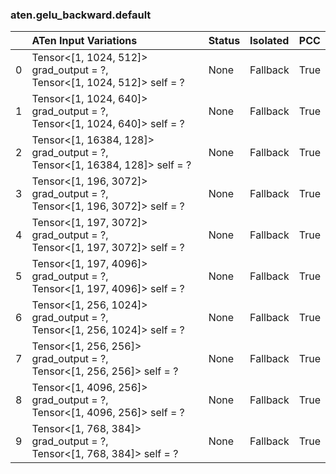 ### aten.gelu_backward.default
|    | ATen Input Variations                                                        | Status   | Isolated   | PCC   |
|---:|:-----------------------------------------------------------------------------|:---------|:-----------|:------|
|  0 | Tensor<[1, 1024, 512]> grad_output = ?,<br>Tensor<[1, 1024, 512]> self = ?   | None     | Fallback   | True  |
|  1 | Tensor<[1, 1024, 640]> grad_output = ?,<br>Tensor<[1, 1024, 640]> self = ?   | None     | Fallback   | True  |
|  2 | Tensor<[1, 16384, 128]> grad_output = ?,<br>Tensor<[1, 16384, 128]> self = ? | None     | Fallback   | True  |
|  3 | Tensor<[1, 196, 3072]> grad_output = ?,<br>Tensor<[1, 196, 3072]> self = ?   | None     | Fallback   | True  |
|  4 | Tensor<[1, 197, 3072]> grad_output = ?,<br>Tensor<[1, 197, 3072]> self = ?   | None     | Fallback   | True  |
|  5 | Tensor<[1, 197, 4096]> grad_output = ?,<br>Tensor<[1, 197, 4096]> self = ?   | None     | Fallback   | True  |
|  6 | Tensor<[1, 256, 1024]> grad_output = ?,<br>Tensor<[1, 256, 1024]> self = ?   | None     | Fallback   | True  |
|  7 | Tensor<[1, 256, 256]> grad_output = ?,<br>Tensor<[1, 256, 256]> self = ?     | None     | Fallback   | True  |
|  8 | Tensor<[1, 4096, 256]> grad_output = ?,<br>Tensor<[1, 4096, 256]> self = ?   | None     | Fallback   | True  |
|  9 | Tensor<[1, 768, 384]> grad_output = ?,<br>Tensor<[1, 768, 384]> self = ?     | None     | Fallback   | True  |

